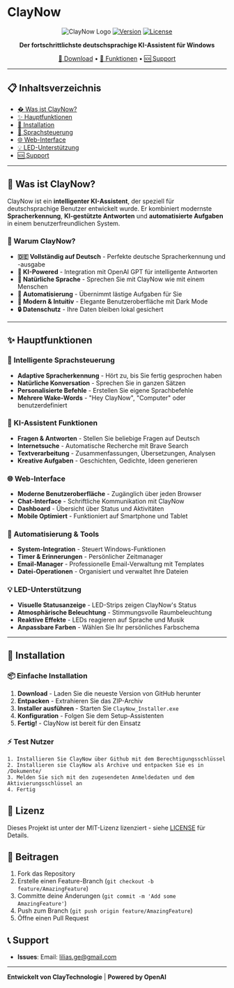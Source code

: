 # ClayNow 

<div align="center">

![ClayNow Logo](https://img.shields.io/badge/ClayNow-AI%20Assistant-blue?style=for-the-badge&logo=robot)
[![Version](https://img.shields.io/badge/Version-5.0.4-green?style=for-the-badge)](https://github.com/claytechnologie/ClayNowCode)
[![License](https://img.shields.io/badge/License-ClayTechnologies-orange?style=for-the-badge)](https://claytechnologies.com)

**Der fortschrittlichste deutschsprachige KI-Assistent für Windows**

[🚀 Download](#-installation) • [📖 Funktionen](#-hauptfunktionen) • [🆘 Support](#-support)

</div>

---

## 📋 Inhaltsverzeichnis

- [� Was ist ClayNow?](#-was-ist-claynow)
- [✨ Hauptfunktionen](#-hauptfunktionen)
- [🚀 Installation](#-installation)
- [🎤 Sprachsteuerung](#-sprachsteuerung)
- [🌐 Web-Interface](#-web-interface)
- [💡 LED-Unterstützung](#-led-unterstützung)
- [🆘 Support](#-support)

---

## 🎯 Was ist ClayNow?

ClayNow ist ein **intelligenter KI-Assistent**, der speziell für deutschsprachige Benutzer entwickelt wurde. Er kombiniert modernste **Spracherkennung**, **KI-gestützte Antworten** und **automatisierte Aufgaben** in einem benutzerfreundlichen System.

### 🌟 Warum ClayNow?

- **🇩🇪 Vollständig auf Deutsch** - Perfekte deutsche Spracherkennung und -ausgabe
- **🧠 KI-Powered** - Integration mit OpenAI GPT für intelligente Antworten
- **🎤 Natürliche Sprache** - Sprechen Sie mit ClayNow wie mit einem Menschen
- **🔧 Automatisierung** - Übernimmt lästige Aufgaben für Sie
- **🎨 Modern & Intuitiv** - Elegante Benutzeroberfläche mit Dark Mode
- **🔒 Datenschutz** - Ihre Daten bleiben lokal gesichert

---

## ✨ Hauptfunktionen

### 🎤 **Intelligente Sprachsteuerung**
- **Adaptive Spracherkennung** - Hört zu, bis Sie fertig gesprochen haben
- **Natürliche Konversation** - Sprechen Sie in ganzen Sätzen
- **Personalisierte Befehle** - Erstellen Sie eigene Sprachbefehle
- **Mehrere Wake-Words** - "Hey ClayNow", "Computer" oder benutzerdefiniert

### 🤖 **KI-Assistent Funktionen**
- **Fragen & Antworten** - Stellen Sie beliebige Fragen auf Deutsch
- **Internetsuche** - Automatische Recherche mit Brave Search
- **Textverarbeitung** - Zusammenfassungen, Übersetzungen, Analysen
- **Kreative Aufgaben** - Geschichten, Gedichte, Ideen generieren

### 🌐 **Web-Interface**
- **Moderne Benutzeroberfläche** - Zugänglich über jeden Browser
- **Chat-Interface** - Schriftliche Kommunikation mit ClayNow
- **Dashboard** - Übersicht über Status und Aktivitäten
- **Mobile Optimiert** - Funktioniert auf Smartphone und Tablet

### 🔧 **Automatisierung & Tools**
- **System-Integration** - Steuert Windows-Funktionen
- **Timer & Erinnerungen** - Persönlicher Zeitmanager
- **Email-Manager** - Professionelle Email-Verwaltung mit Templates
- **Datei-Operationen** - Organisiert und verwaltet Ihre Dateien

### 💡 **LED-Unterstützung**
- **Visuelle Statusanzeige** - LED-Strips zeigen ClayNow's Status
- **Atmosphärische Beleuchtung** - Stimmungsvolle Raumbeleuchtung
- **Reaktive Effekte** - LEDs reagieren auf Sprache und Musik
- **Anpassbare Farben** - Wählen Sie Ihr persönliches Farbschema

---

## 🚀 Installation

### 📦 **Einfache Installation**

1. **Download** - Laden Sie die neueste Version von GitHub herunter
2. **Entpacken** - Extrahieren Sie das ZIP-Archiv
3. **Installer ausführen** - Starten Sie `ClayNow_Installer.exe`
4. **Konfiguration** - Folgen Sie dem Setup-Assistenten
5. **Fertig!** - ClayNow ist bereit für den Einsatz

### ⚡ **Test Nutzer**

```
1. Installieren Sie ClayNow über Github mit dem Berechtigungsschlüssel
2. Installieren sie ClayNow als Archive und entpacken Sie es in /Dokumente/
3. Melden Sie sich mit den zugesendeten Anmeldedaten und dem Aktivierungsschlüssel an
4. Fertig
```

## 📝 Lizenz

Dieses Projekt ist unter der MIT-Lizenz lizenziert - siehe [LICENSE](LICENSE) für Details.

## 🤝 Beitragen

1. Fork das Repository
2. Erstelle einen Feature-Branch (`git checkout -b feature/AmazingFeature`)
3. Committe deine Änderungen (`git commit -m 'Add some AmazingFeature'`)
4. Push zum Branch (`git push origin feature/AmazingFeature`)
5. Öffne einen Pull Request

## 📞 Support

- **Issues**: Email: lilias.ge@gmail.com

---
**Entwickelt von ClayTechnologie** | **Powered by OpenAI**
